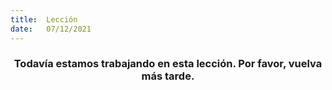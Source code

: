 ```yaml
---
title:  Lección
date:   07/12/2021
---
```


### <center>Todavía estamos trabajando en esta lección. Por favor, vuelva más tarde.</center>